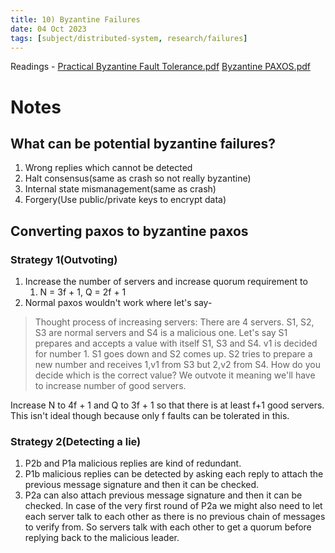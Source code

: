 ```yaml
---
title: 10) Byzantine Failures
date: 04 Oct 2023
tags: [subject/distributed-system, research/failures]
---
```


Readings - [Practical Byzantine Fault Tolerance.pdf](https://pmg.csail.mit.edu/papers/osdi99.pdf) [Byzantine PAXOS.pdf](https://lamport.azurewebsites.net/tla/byzsimple.pdf)

# Notes

## What can be potential byzantine failures?

1. Wrong replies which cannot be detected
2. Halt consensus(same as crash so not really byzantine)
3. Internal state mismanagement(same as crash)
4. Forgery(Use public/private keys to encrypt data)

## Converting paxos to byzantine paxos

### Strategy 1(Outvoting)

1. Increase the number of servers and increase quorum requirement to
    1. N = 3f + 1, Q = 2f + 1
2. Normal paxos wouldn't work where let's say-

> Thought process of increasing servers:
> There are 4 servers. S1, S2, S3 are normal servers and S4 is a malicious one.
> Let's say S1 prepares and accepts a value with itself S1, S3 and S4. v1 is decided for number 1.
> S1 goes down and S2 comes up. S2 tries to prepare a new number and receives 1,v1 from S3 but 2,v2 from S4. How do you decide which is the correct value?
> We outvote it meaning we'll have to increase number of good servers.

Increase N to 4f + 1 and Q to 3f + 1 so that there is at least f+1 good servers.
This isn't ideal though because only f faults can be tolerated in this.

### Strategy 2(Detecting a lie)

1. P2b and P1a malicious replies are kind of redundant.
2. P1b malicious replies can be detected by asking each reply to attach the previous message signature and then it can be checked.
3. P2a can also attach previous message signature and then it can be checked. In case of the very first round of P2a we might also need to let each server talk to each other as there is no previous chain of messages to verify from. So servers talk with each other to get a quorum before replying back to the malicious leader.

